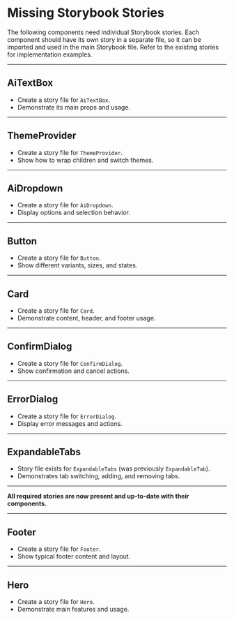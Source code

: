 
# Missing Storybook Stories

The following components need individual Storybook stories. Each component should have its own story in a separate file, so it can be imported and used in the main Storybook file. Refer to the existing stories for implementation examples.

---

## AiTextBox

- Create a story file for `AiTextBox`.
- Demonstrate its main props and usage.

---

## ThemeProvider

- Create a story file for `ThemeProvider`.
- Show how to wrap children and switch themes.

---

## AiDropdown

- Create a story file for `AiDropdown`.
- Display options and selection behavior.

---

## Button

- Create a story file for `Button`.
- Show different variants, sizes, and states.

---

## Card

- Create a story file for `Card`.
- Demonstrate content, header, and footer usage.

---

## ConfirmDialog

- Create a story file for `ConfirmDialog`.
- Show confirmation and cancel actions.

---

## ErrorDialog

- Create a story file for `ErrorDialog`.
- Display error messages and actions.

---


## ExpandableTabs

- Story file exists for `ExpandableTabs` (was previously `ExpandableTab`).
- Demonstrates tab switching, adding, and removing tabs.

---

**All required stories are now present and up-to-date with their components.**

---

## Footer

- Create a story file for `Footer`.
- Show typical footer content and layout.

---

## Hero

- Create a story file for `Hero`.
- Demonstrate main features and usage.